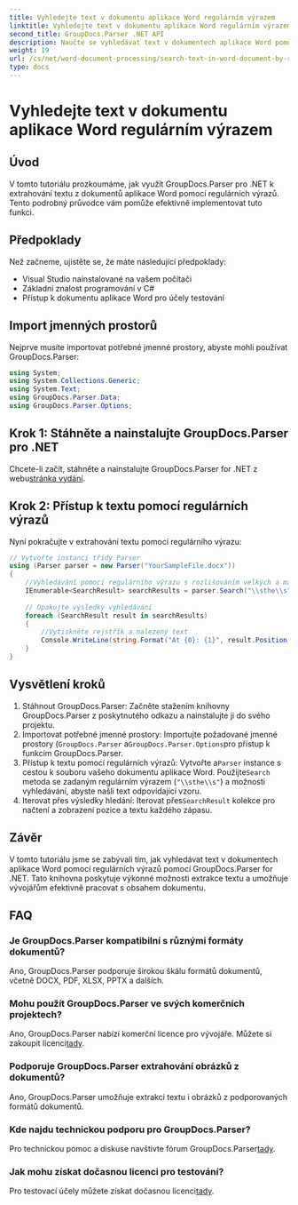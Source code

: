```yaml
---
title: Vyhledejte text v dokumentu aplikace Word regulárním výrazem
linktitle: Vyhledejte text v dokumentu aplikace Word regulárním výrazem
second_title: GroupDocs.Parser .NET API
description: Naučte se vyhledávat text v dokumentech aplikace Word pomocí regulárních výrazů pomocí GroupDocs.Parser for .NET. Extrahujte konkrétní obsah efektivně.
weight: 19
url: /cs/net/word-document-processing/search-text-in-word-document-by-regular-expression/
type: docs
---
```

# Vyhledejte text v dokumentu aplikace Word regulárním výrazem

## Úvod
V tomto tutoriálu prozkoumáme, jak využít GroupDocs.Parser pro .NET k extrahování textu z dokumentů aplikace Word pomocí regulárních výrazů. Tento podrobný průvodce vám pomůže efektivně implementovat tuto funkci.
## Předpoklady
Než začneme, ujistěte se, že máte následující předpoklady:
- Visual Studio nainstalované na vašem počítači
- Základní znalost programování v C#
- Přístup k dokumentu aplikace Word pro účely testování

## Import jmenných prostorů
Nejprve musíte importovat potřebné jmenné prostory, abyste mohli používat GroupDocs.Parser:
```csharp
using System;
using System.Collections.Generic;
using System.Text;
using GroupDocs.Parser.Data;
using GroupDocs.Parser.Options;
```
## Krok 1: Stáhněte a nainstalujte GroupDocs.Parser pro .NET
 Chcete-li začít, stáhněte a nainstalujte GroupDocs.Parser for .NET z webu[stránka vydání](https://releases.groupdocs.com/parser/net/).
## Krok 2: Přístup k textu pomocí regulárních výrazů
Nyní pokračujte v extrahování textu pomocí regulárního výrazu:
```csharp
// Vytvořte instanci třídy Parser
using (Parser parser = new Parser("YourSampleFile.docx"))
{
    //Vyhledávání pomocí regulárního výrazu s rozlišováním velkých a malých písmen
    IEnumerable<SearchResult> searchResults = parser.Search("\\sthe\\s", new SearchOptions(true, false, true));
    
    // Opakujte výsledky vyhledávání
    foreach (SearchResult result in searchResults)
    {
        //Vytiskněte rejstřík a nalezený text
        Console.WriteLine(string.Format("At {0}: {1}", result.Position, result.Text));
    }
}
```
## Vysvětlení kroků
1. Stáhnout GroupDocs.Parser: Začněte stažením knihovny GroupDocs.Parser z poskytnutého odkazu a nainstalujte ji do svého projektu.
2. Importovat potřebné jmenné prostory: Importujte požadované jmenné prostory (`GroupDocs.Parser` a`GroupDocs.Parser.Options`pro přístup k funkcím GroupDocs.Parser.
3.  Přístup k textu pomocí regulárních výrazů: Vytvořte a`Parser` instance s cestou k souboru vašeho dokumentu aplikace Word. Použijte`Search` metoda se zadaným regulárním výrazem (`"\\sthe\\s"`) a možnosti vyhledávání, abyste našli text odpovídající vzoru.
4.  Iterovat přes výsledky hledání: Iterovat přes`SearchResult` kolekce pro načtení a zobrazení pozice a textu každého zápasu.

## Závěr
V tomto tutoriálu jsme se zabývali tím, jak vyhledávat text v dokumentech aplikace Word pomocí regulárních výrazů pomocí GroupDocs.Parser for .NET. Tato knihovna poskytuje výkonné možnosti extrakce textu a umožňuje vývojářům efektivně pracovat s obsahem dokumentu.

## FAQ
### Je GroupDocs.Parser kompatibilní s různými formáty dokumentů?
Ano, GroupDocs.Parser podporuje širokou škálu formátů dokumentů, včetně DOCX, PDF, XLSX, PPTX a dalších.
### Mohu použít GroupDocs.Parser ve svých komerčních projektech?
 Ano, GroupDocs.Parser nabízí komerční licence pro vývojáře. Můžete si zakoupit licenci[tady](https://purchase.groupdocs.com/buy).
### Podporuje GroupDocs.Parser extrahování obrázků z dokumentů?
Ano, GroupDocs.Parser umožňuje extrakci textu i obrázků z podporovaných formátů dokumentů.
### Kde najdu technickou podporu pro GroupDocs.Parser?
 Pro technickou pomoc a diskuse navštivte fórum GroupDocs.Parser[tady](https://forum.groupdocs.com/c/parser/17).
### Jak mohu získat dočasnou licenci pro testování?
 Pro testovací účely můžete získat dočasnou licenci[tady](https://purchase.groupdocs.com/temporary-license/).
